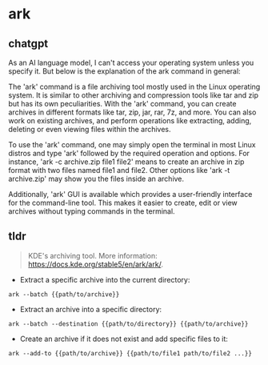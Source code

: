 # ark 
## chatgpt 
As an AI language model, I can't access your operating system unless you specify it. But below is the explanation of the ark command in general:

The 'ark' command is a file archiving tool mostly used in the Linux operating system. It is similar to other archiving and compression tools like tar and zip but has its own peculiarities. With the 'ark' command, you can create archives in different formats like tar, zip, jar, rar, 7z, and more. You can also work on existing archives, and perform operations like extracting, adding, deleting or even viewing files within the archives.

To use the 'ark' command, one may simply open the terminal in most Linux distros and type 'ark' followed by the required operation and options. For instance, 'ark -c archive.zip file1 file2' means to create an archive in zip format with two files named file1 and file2. Other options like 'ark -t archive.zip' may show you the files inside an archive.

Additionally, 'ark' GUI is available which provides a user-friendly interface for the command-line tool. This makes it easier to create, edit or view archives without typing commands in the terminal. 

## tldr 
 
> KDE's archiving tool.
> More information: <https://docs.kde.org/stable5/en/ark/ark/>.

- Extract a specific archive into the current directory:

`ark --batch {{path/to/archive}}`

- Extract an archive into a specific directory:

`ark --batch --destination {{path/to/directory}} {{path/to/archive}}`

- Create an archive if it does not exist and add specific files to it:

`ark --add-to {{path/to/archive}} {{path/to/file1 path/to/file2 ...}}`
